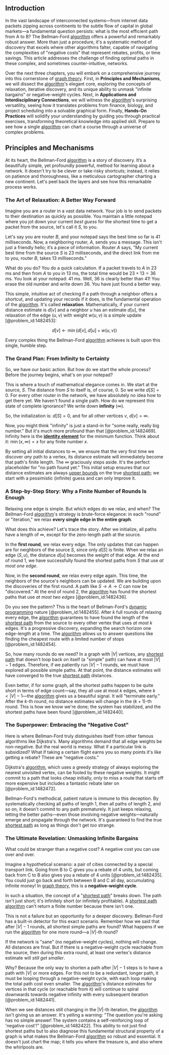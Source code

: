 ## Introduction
In the vast landscape of interconnected systems—from internet data packets zipping across continents to the subtle flow of capital in global markets—a fundamental question persists: what is the most efficient path from A to B? The Bellman-Ford [algorithm](@article_id:267625) offers a powerful and remarkably robust answer. More than just a procedure, it's a systematic method of discovery that excels where other algorithms falter, capable of navigating the complexities of "negative costs" that represent rebates, profits, or time savings. This article addresses the challenge of finding optimal paths in these complex, and sometimes counter-intuitive, networks.

Over the next three chapters, you will embark on a comprehensive journey into this cornerstone of [graph theory](@article_id:140305). First, in **Principles and Mechanisms**, we will dissect the [algorithm](@article_id:267625)'s elegant core, exploring the concepts of relaxation, iterative discovery, and its unique ability to unmask "infinite bargains" or negative-weight cycles. Next, in **Applications and Interdisciplinary Connections**, we will witness the [algorithm](@article_id:267625)'s surprising versatility, seeing how it translates problems from finance, biology, and project scheduling into a solvable graphical form. Finally, **Hands-On Practices** will solidify your understanding by guiding you through practical exercises, transforming theoretical knowledge into applied skill. Prepare to see how a single [algorithm](@article_id:267625) can chart a course through a universe of complex problems.

## Principles and Mechanisms

At its heart, the Bellman-Ford [algorithm](@article_id:267625) is a story of discovery. It’s a beautifully simple, yet profoundly powerful, method for learning about a network. It doesn't try to be clever or take risky shortcuts; instead, it relies on patience and thoroughness, like a meticulous cartographer charting a new continent. Let's peel back the layers and see how this remarkable process works.

### The Art of Relaxation: A Better Way Forward

Imagine you are a router in a vast data network. Your job is to send packets to their destination as quickly as possible. You maintain a little notepad where you jot down your current *best guess* for the shortest time to get a packet from the source, let's call it $S$, to you.

Let's say you are router $B$, and your notepad says the best time so far is 41 milliseconds. Now, a neighboring router, $A$, sends you a message. This isn't just a friendly hello; it’s a piece of information. Router $A$ says, "My current best time from the source $S$ is 23 milliseconds, and the direct link from me to you, router $B$, takes 13 milliseconds."

What do you do? You do a quick calculation. If a packet travels to $A$ in 23 ms and then from $A$ to you in 13 ms, the total time would be $23 + 13 = 36$ ms. You look at your notepad: 41 ms. Well, 36 is clearly better than 41! You erase the old number and write down 36. You have just found a better way.

This simple, intuitive act of checking if a path through a neighbor offers a shortcut, and updating your records if it does, is the fundamental operation of the [algorithm](@article_id:267625). It's called **relaxation**. Mathematically, if your current distance estimate is $d[v]$ and a neighbor $u$ has an estimate $d[u]$, the relaxation of the edge $(u,v)$ with weight $w(u,v)$ is a simple update [@problem_id:1482453]:

$$d[v] \leftarrow \min(d[v], d[u] + w(u,v))$$

Every complex thing the Bellman-Ford [algorithm](@article_id:267625) achieves is built upon this single, humble step.

### The Grand Plan: From Infinity to Certainty

So, we have our basic action. But how do we start the whole process? Before the journey begins, what's on your notepad?

This is where a touch of mathematical elegance comes in. We start at the source, $S$. The distance from $S$ to itself is, of course, 0. So we write $d[S] = 0$. For every other router in the network, we have absolutely no idea how to get there yet. We haven't found a single path. How do we represent this state of complete ignorance? We write down **infinity** ($\infty$).

So, the initialization is: $d[S] = 0$, and for all other vertices $v$, $d[v] = \infty$.

Now, you might think "infinity" is just a stand-in for "some really, really big number." But it's much more profound than that [@problem_id:1482469]. Infinity here is the **[identity element](@article_id:138827)** for the minimum function. Think about it: $\min(x, \infty) = x$ for any finite number $x$.

By setting all initial distances to $\infty$, we ensure that the very first time we discover *any* path to a vertex, its distance estimate will immediately become that path's finite length. The $\infty$ graciously steps aside. It's the perfect placeholder for "no path found yet." This initial setup ensures that our distance estimates are always [upper bounds](@article_id:274244) on the true [shortest path](@article_id:157074); we start with a pessimistic (infinite) guess and can only improve it.

### A Step-by-Step Story: Why a Finite Number of Rounds Is Enough

Relaxing one edge is simple. But which edges do we relax, and when? The Bellman-Ford [algorithm](@article_id:267625)'s strategy is brute-force elegance: in each "round" or "iteration," we relax **every single edge in the entire graph**.

What does this achieve? Let's trace the story.
After we initialize, all paths have a length of $\infty$, except for the zero-length path at the source.

In the **first round**, we relax every edge. The only updates that can happen are for neighbors of the source $S$, since only $d[S]$ is finite. When we relax an edge $(S, u)$, the distance $d[u]$ becomes the weight of that edge. At the end of round 1, we have successfully found the shortest paths from $S$ that use *at most one edge*.

Now, in the **second round**, we relax every edge again. This time, the neighbors of the source's neighbors can be updated. We are building upon the discoveries of the first round. A path like $S \to A \to C$ can now be "discovered." At the end of round 2, the [algorithm](@article_id:267625) has found the shortest paths that use *at most two edges* [@problem_id:1482436].

Do you see the pattern? This is the heart of Bellman-Ford's [dynamic programming](@article_id:140613) nature [@problem_id:1482455]. After $k$ full rounds of relaxing every edge, the [algorithm](@article_id:267625) guarantees to have found the length of the [shortest path](@article_id:157074) from the source to every other vertex that uses *at most* $k$ edges. It's a progressive discovery, expanding the search horizon one edge-length at a time. The [algorithm](@article_id:267625) allows us to answer questions like finding the cheapest route with a limited number of stops [@problem_id:1482454].

So, how many rounds do we need? In a graph with $|V|$ vertices, any [shortest path](@article_id:157074) that doesn't loop back on itself (a "simple" path) can have at most $|V|-1$ edges. Therefore, if we patiently run $|V|-1$ rounds, we must have explored all possible simple paths. At that point, the distance estimates will have converged to the true [shortest path](@article_id:157074) distances.

Even better, if for some graph, all the shortest paths happen to be quite short in terms of edge count—say, they all use at most $k$ edges, where $k < |V|-1$—the [algorithm](@article_id:267625) gives us a beautiful signal. It will "terminate early." After the $k$-th round, no distance estimates will change in the $(k+1)$-th round. This is how we know we're done; the system has stabilized, and the shortest paths have been found [@problem_id:1482440].

### The Superpower: Embracing the "Negative Cost"

Here is where Bellman-Ford truly distinguishes itself from other famous algorithms like Dijkstra's. Many algorithms demand that all edge weights be non-negative. But the real world is messy. What if a particular link is subsidized? What if taking a certain flight earns you so many points it's like getting a rebate? These are "negative costs."

Dijkstra's [algorithm](@article_id:267625), which uses a greedy strategy of always exploring the nearest unvisited vertex, can be fooled by these negative weights. It might commit to a path that looks cheap initially, only to miss a route that starts off more expensive but includes a fantastic rebate later on [@problem_id:1482472].

Bellman-Ford's methodical, patient nature is immune to this deception. By systematically checking all paths of length 1, then all paths of length 2, and so on, it doesn't commit to any path prematurely. It just keeps relaxing, letting the better paths—even those involving negative weights—naturally emerge and propagate through the network. It's guaranteed to find the true [shortest path](@article_id:157074) as long as things don't get *too* strange.

### The Ultimate Revelation: Unmasking Infinite Bargains

What could be stranger than a negative cost? A negative cost you can use over and over.

Imagine a hypothetical scenario: a pair of cities connected by a special transport link. Going from B to C gives you a rebate of 4 units, but coming back from C to B also gives you a rebate of 4 units [@problem_id:1482435]. You could just go back and forth between B and C all day, accumulating infinite money! In [graph theory](@article_id:140305), this is a **negative-weight cycle**.

In such a situation, the concept of a "[shortest path](@article_id:157074)" breaks down. The path isn't just short; it's infinitely short (or infinitely profitable). A [shortest path algorithm](@article_id:273332) can't return a finite number because there isn't one.

This is not a failure but an opportunity for a deeper discovery. Bellman-Ford has a built-in detector for this exact scenario. Remember how we said that after $|V|-1$ rounds, all shortest simple paths are found? What happens if we run the [algorithm](@article_id:267625) for one more round—a $|V|$-th round?

If the network is "sane" (no negative-weight cycles), nothing will change. All distances are final. But if there is a negative-weight cycle reachable from the source, then during this extra round, at least one vertex's distance estimate will *still get smaller*.

Why? Because the only way to shorten a path after $|V|-1$ steps is to have a path with $|V|$ or more edges. For this not to be a redundant, longer path, it must be looping through a negative-weight cycle, with each loop making the total path cost even smaller. The [algorithm](@article_id:267625)'s distance estimates for vertices in that cycle (or reachable from it) will continue to spiral downwards towards negative infinity with every subsequent iteration [@problem_id:1482441].

When we see distances still changing in the $|V|$-th iteration, the [algorithm](@article_id:267625) isn't giving us an answer. It's yelling a warning: "The question you're asking has no simple answer! The system contains a self-reinforcing loop of 'negative cost'!" [@problem_id:1482422]. This ability to not just find shortest paths but to also diagnose this fundamental structural property of a graph is what makes the Bellman-Ford [algorithm](@article_id:267625) so robust and essential. It doesn't just chart the map; it tells you where the treasure is, and also where the whirlpools are.

